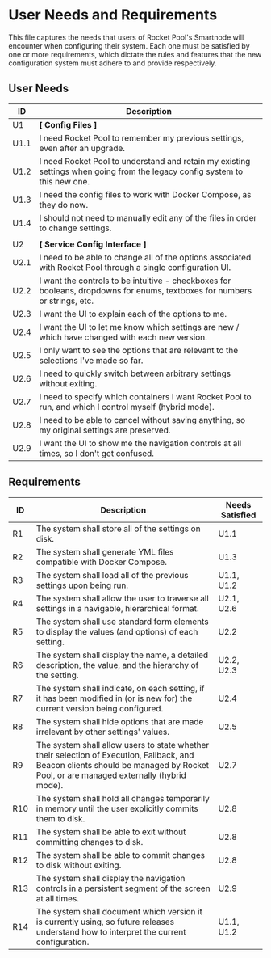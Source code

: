 # User Needs and Requirements

This file captures the needs that users of Rocket Pool's Smartnode will encounter when configuring their system.
Each one must be satisfied by one or more requirements, which dictate the rules and features that the new configuration system must adhere to and provide respectively.


## User Needs
| ID | Description |
|--|--|
| U1 | **[ Config Files ]** |
| U1.1 | I need Rocket Pool to remember my previous settings, even after an upgrade. |
| U1.2 | I need Rocket Pool to understand and retain my existing settings when going from the legacy config system to this new one. |
| U1.3 | I need the config files to work with Docker Compose, as they do now. |
| U1.4 | I should not need to manually edit any of the files in order to change settings. |
| | |
| U2 | **[ Service Config Interface ]** |
| U2.1 | I need to be able to change all of the options associated with Rocket Pool through a single configuration UI. |
| U2.2 | I want the controls to be intuitive - checkboxes for booleans, dropdowns for enums, textboxes for numbers or strings, etc. |
| U2.3 | I want the UI to explain each of the options to me. |
| U2.4 | I want the UI to let me know which settings are new / which have changed with each new version. |
| U2.5 | I only want to see the options that are relevant to the selections I've made so far. |
| U2.6 | I need to quickly switch between arbitrary settings without exiting. |
| U2.7 | I need to specify which containers I want Rocket Pool to run, and which I control myself (hybrid mode). |
| U2.8 | I need to be able to cancel without saving anything, so my original settings are preserved. |
| U2.9 | I want the UI to show me the navigation controls at all times, so I don't get confused. | 


## Requirements
| ID | Description | Needs Satisfied |
|--|--|--|
| R1 | The system shall store all of the settings on disk. | U1.1 |
| R2 | The system shall generate YML files compatible with Docker Compose. | U1.3 |
| R3 | The system shall load all of the previous settings upon being run. | U1.1, U1.2 |
| R4 | The system shall allow the user to traverse all settings in a navigable, hierarchical format. | U2.1, U2.6 |
| R5 | The system shall use standard form elements to display the values (and options) of each setting. | U2.2 |
| R6 | The system shall display the name, a detailed description, the value, and the hierarchy of the setting. | U2.2, U2.3 |
| R7 | The system shall indicate, on each setting, if it has been modified in (or is new for) the current version being configured. | U2.4 |
| R8 | The system shall hide options that are made irrelevant by other settings' values. | U2.5 |
| R9 | The system shall allow users to state whether their selection of Execution, Fallback, and Beacon clients should be managed by Rocket Pool, or are managed externally (hybrid mode). | U2.7 |
| R10 | The system shall hold all changes temporarily in memory until the user explicitly commits them to disk. | U2.8 |
| R11 | The system shall be able to exit without committing changes to disk. | U2.8 |
| R12 | The system shall be able to commit changes to disk without exiting. | U2.8 |
| R13 | The system shall display the navigation controls in a persistent segment of the screen at all times. | U2.9 |
| R14 | The system shall document which version it is currently using, so future releases understand how to interpret the current configuration. | U1.1, U1.2 |